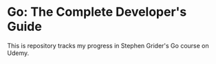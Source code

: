 # Go: The Complete Developer's Guide

This is repository tracks my progress in Stephen Grider's Go course on Udemy.
